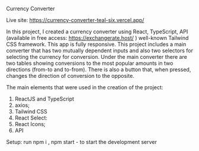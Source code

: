 Currency Converter 

Live site: https://currency-converter-teal-six.vercel.app/

In this project, I created a currency converter using React, TypeScript, API (available in free access: https://exchangerate.host/ ) well-known Tailwind CSS framework. This app is fully responsive. This project includes a main converter that has two mutually dependent inputs and also two selectors for selecting the currency for conversion. Under the main converter there are two tables showing conversions to the most popular amounts in two directions (from-to and to-from). There is also a button that, when pressed, changes the direction of conversion to the opposite.

The main elements that were used in the creation of the project: 
1) ReactJS and TypeScript
2) axios;
3) Tailwind CSS
4)  React Select: 
5) React Icons; 
6) API

Setup: run npm i ,
       npm start -
       to start the development server


